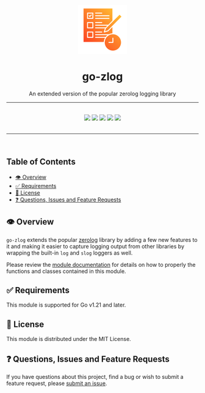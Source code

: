 <div align="center">
  <img width="128" src="./logo.png" alt="log logo" />
  <h1>go-zlog</h1>
  <p>An extended version of the popular zerolog logging library</p>
  <hr />
  <br />
  <a href="https://pkg.go.dev/go.innotegrity.dev/zlog" target="_blank"><img src="https://img.shields.io/badge/go-reference-2a7d98?style=for-the-badge" /></a>
  <a href="https://goreportcard.com/report/go.innotegrity.dev/zlog" target="_blank"><img src="https://goreportcard.com/badge/go.innotegrity.dev/zlog?style=for-the-badge" /></a>
  <a href="#"><img src="https://img.shields.io/badge/stability-alpha-pink?style=for-the-badge" /></a>
  <a href="https://en.wikipedia.org/wiki/MIT_License" target="_blank"><img src="https://img.shields.io/badge/license-MIT-maroon?style=for-the-badge" /></a>
  <a href="#"><img src="https://img.shields.io/badge/support-community-purple?style=for-the-badge" /></a>
</div>
<br />
<hr />
<br />

<!-- omit in toc -->
## Table of Contents

- [👁️ Overview](#️-overview)
- [✅ Requirements](#-requirements)
- [📃 License](#-license)
- [❓ Questions, Issues and Feature Requests](#-questions-issues-and-feature-requests)

## 👁️ Overview

`go-zlog` extends the popular [zerolog](https://github.com/rs/zerolog) library by adding a few new features to it and making it easier to capture logging output from other libraries by wrapping the built-in `log` and `slog` loggers as well.

Please review the [module documentation](https://pkg.go.dev/go.innotegrity.dev/zlog) for details on how to properly the functions and classes contained in this module.

## ✅ Requirements

This module is supported for Go v1.21 and later.

## 📃 License

This module is distributed under the MIT License.

## ❓ Questions, Issues and Feature Requests

If you have questions about this project, find a bug or wish to submit a feature request, please [submit an issue](https://github.com/innotegrity/go-zlog/issues).

